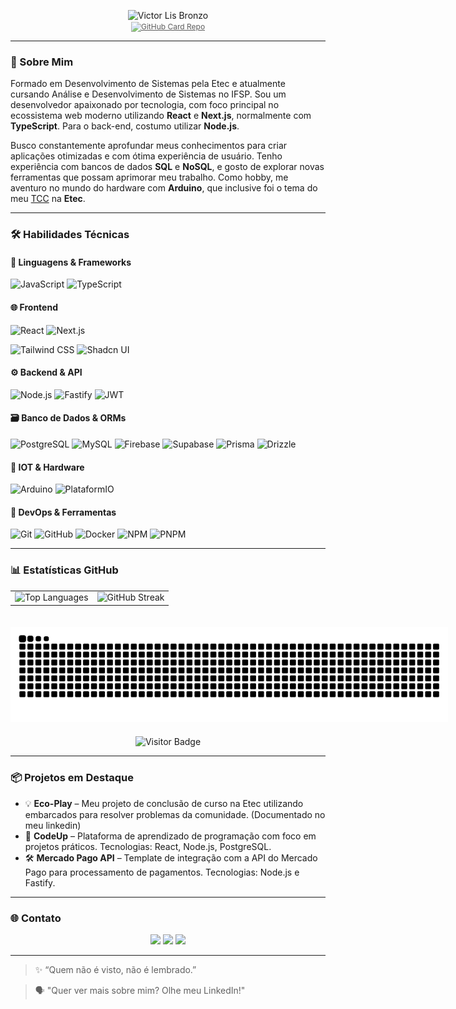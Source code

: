 <!-- <h1 align="center">👨‍💻 Victor Lis Bronzo</h1> -->

<p align="center">
  <img src="https://victor-lis.vercel.app/api/github/card?title=🚀%20Desenvolvedor%20Web%20|%20JS%20TS&profession=Full%20Stack%20Developer&description=Transformando%20ideias%20em%20realidade%20com%20código.&github=Victor-Lis&name1=Victor&name2=Lis&name3=Bronzo&age=18%20anos&linkedin=victor-lis-bronzo&portfolio=https://victor-lis.vercel.app&foreground=0D1117&photo=https://victor-lis.vercel.app/Profile/myself.jpg" alt="Victor Lis Bronzo" />
  <br>
  <a href="https://github.com/Victor-Lis/Portfolio/blob/master/docs/CARD.md" target="_blank" style="opacity:0.7; font-size:12px;">
    <img src="https://img.shields.io/badge/Faça%20seu%20próprio%20card%20aqui!-181717?style=flat&logo=github&logoColor=white" alt="GitHub Card Repo" />
  </a>
</p>

---

### 🧭 Sobre Mim
Formado em Desenvolvimento de Sistemas pela Etec e atualmente cursando Análise e Desenvolvimento de Sistemas no IFSP. Sou um desenvolvedor apaixonado por tecnologia, com foco principal no ecossistema web moderno utilizando **React** e **Next.js**, normalmente com **TypeScript**. Para o back-end, costumo utilizar **Node.js**.

Busco constantemente aprofundar meus conhecimentos para criar aplicações otimizadas e com ótima experiência de usuário. Tenho experiência com bancos de dados **SQL** e **NoSQL**, e gosto de explorar novas ferramentas que possam aprimorar meu trabalho. Como hobby, me aventuro no mundo do hardware com **Arduino**, que inclusive foi o tema do meu [TCC](https://www.linkedin.com/posts/victor-lis-bronzo_mais-uma-etapa-do-meu-tcc-bom-dia-rede-activity-7243605015930515458-R81F) na **Etec**.

---

### 🛠️ Habilidades Técnicas

#### 📌 Linguagens & Frameworks

![JavaScript](https://img.shields.io/badge/JavaScript-F7DF1E?style=flat&logo=javascript&logoColor=black)
![TypeScript](https://img.shields.io/badge/TypeScript-3178C6?style=flat&logo=typescript&logoColor=white)

#### 🌐 Frontend

![React](https://img.shields.io/badge/React-61DAFB?style=flat&logo=react&logoColor=black)
![Next.js](https://img.shields.io/badge/Next.js-000000?style=flat&logo=next.js&logoColor=white)
<!-- ![React Native](https://img.shields.io/badge/React_Native-61DAFB?style=flat&logo=react&logoColor=black) -->
![Tailwind CSS](https://img.shields.io/badge/Tailwind_CSS-38B2AC?style=flat&logo=tailwind-css&logoColor=white)
![Shadcn UI](https://img.shields.io/badge/Shadcn_UI-000000?style=flat&logo=shadcn/ui&logoColor=white)

#### ⚙️ Backend & API

![Node.js](https://img.shields.io/badge/Node.js-339933?style=flat&logo=node.js&logoColor=white)
![Fastify](https://img.shields.io/badge/Fastify-%23000000.svg?style=flat&logo=fastify&logoColor=white)
![JWT](https://img.shields.io/badge/JWT-000000?style=flat&logo=jsonwebtokens&logoColor=white)

#### 🗃️ Banco de Dados & ORMs

![PostgreSQL](https://img.shields.io/badge/PostgreSQL-336791?style=flat&logo=postgresql&logoColor=white)
![MySQL](https://img.shields.io/badge/MySQL-00758F?style=flat&logo=mysql&logoColor=white)
![Firebase](https://img.shields.io/badge/Firebase-F57C00?style=flat&logo=firebase&logoColor=white)
![Supabase](https://img.shields.io/badge/Supabase-3FCF8E?style=flat&logo=supabase&logoColor=white)
![Prisma](https://img.shields.io/badge/Prisma-2D3748?style=flat&logo=prisma&logoColor=white)
![Drizzle](https://img.shields.io/badge/Drizzle-C5F65F?style=flat&logo=drizzle&logoColor=black)

#### 🧠 IOT & Hardware

![Arduino](https://img.shields.io/badge/Arduino-00979D?style=flat&logo=arduino&logoColor=white)
![PlataformIO](https://img.shields.io/badge/PlatformIO-FF8F00?style=flat&logo=platformio&logoColor=white)

#### 🚀 DevOps & Ferramentas

![Git](https://img.shields.io/badge/Git-F05032?style=flat&logo=git&logoColor=white)
![GitHub](https://img.shields.io/badge/GitHub-181717?style=flat&logo=github&logoColor=white)
![Docker](https://img.shields.io/badge/Docker-2496ED?style=flat&logo=docker&logoColor=white)
![NPM](https://img.shields.io/badge/NPM-CB3837?style=flat&logo=npm&logoColor=white)
![PNPM](https://img.shields.io/badge/PNPM-F69220?style=flat&logo=pnpm&logoColor=white)

---

### 📊 Estatísticas GitHub

<div align="center">

<table style="border: none;">
  <tr style="border: none;">
    <td style="border: none;">
      <img width="350" src="https://github-readme-stats.vercel.app/api/top-langs/?username=Victor-Lis&layout=compact&theme=github_dark&locale=pt-br&hide_border=true&langs_count=20" alt="Top Languages" />
    </td>
    <td style="border: none;">
      <img width="350" src="https://streak-stats.demolab.com/?user=Victor-Lis&theme=dark&date_format=j%2Fn%5B%2FY%5D&background=0D1117&hide_border=true&ring=34df8b&fire=34df8b&currStreakLabel=34df8b" alt="GitHub Streak" />
    </td>
  </tr>
</table>

<img src="https://raw.githubusercontent.com/victor-lis/victor-lis/output/snake.svg" alt="Snake animation" style="max-width: 700px; margin: 20px 0;" />

<img src="https://visitor-badge.laobi.icu/badge?page_id=victor-lis.victor-lis&" alt="Visitor Badge" />

</div>

---

### 📦 Projetos em Destaque

- 💡 **Eco-Play** – Meu projeto de conclusão de curso na Etec utilizando embarcados para resolver problemas da comunidade. (Documentado no meu linkedin)
- 🚀 **CodeUp** – Plataforma de aprendizado de programação com foco em projetos práticos. Tecnologias: React, Node.js, PostgreSQL.
- 🛠️ **Mercado Pago API** – Template de integração com a API do Mercado Pago para processamento de pagamentos. Tecnologias: Node.js e Fastify.

---

### 🌐 Contato

<p align="center"> 
  <a href="https://wa.me/5511941613234?text=Olá%20Victor!" target="_blank"><img src="https://img.shields.io/badge/-WhatsApp-25D366?style=for-the-badge&logo=whatsapp&logoColor=white"></a>
  <a href = "mailto:victorlisbronzo1@gmail.com" target="_blank"><img src="https://img.shields.io/badge/-Gmail-D14836?style=for-the-badge&logo=gmail&logoColor=white"></a>
  <a href="https://www.linkedin.com/in/victor-lis-bronzo/" target="_blank"><img src="https://img.shields.io/badge/-LinkedIn-0077B5?style=for-the-badge&logo=linkedin&logoColor=white"></a> 
</p>

---

> ✨ “Quem não é visto, não é lembrado.”

> 🗣 "Quer ver mais sobre mim? Olhe meu LinkedIn!"
